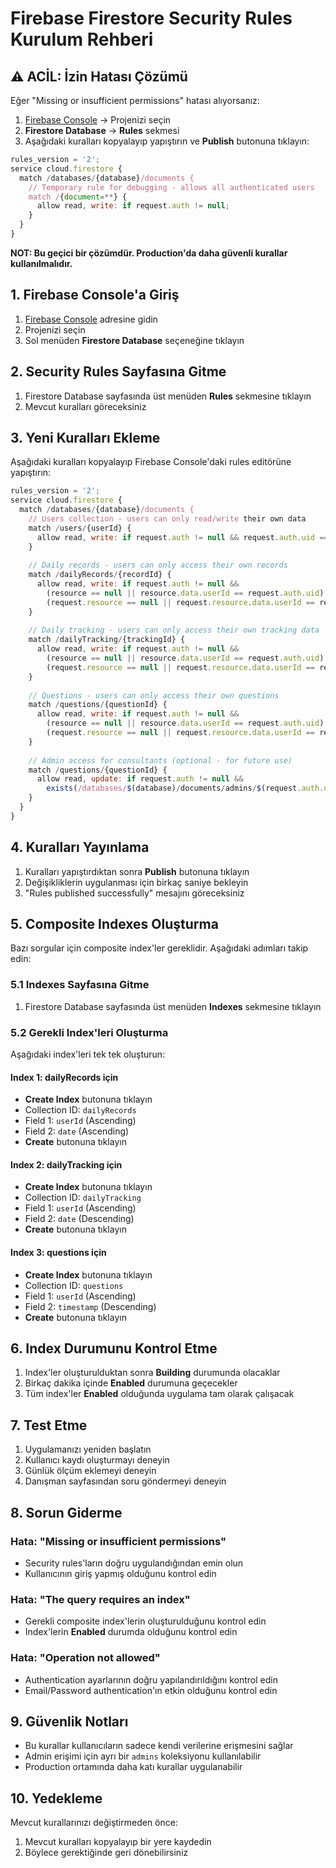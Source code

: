 # Firebase Firestore Security Rules Kurulum Rehberi

## ⚠️ ACİL: İzin Hatası Çözümü

Eğer "Missing or insufficient permissions" hatası alıyorsanız:

1. [Firebase Console](https://console.firebase.google.com/) → Projenizi seçin
2. **Firestore Database** → **Rules** sekmesi
3. Aşağıdaki kuralları kopyalayıp yapıştırın ve **Publish** butonuna tıklayın:

```javascript
rules_version = '2';
service cloud.firestore {
  match /databases/{database}/documents {
    // Temporary rule for debugging - allows all authenticated users
    match /{document=**} {
      allow read, write: if request.auth != null;
    }
  }
}
```

**NOT: Bu geçici bir çözümdür. Production'da daha güvenli kurallar kullanılmalıdır.**

## 1. Firebase Console'a Giriş

1. [Firebase Console](https://console.firebase.google.com/) adresine gidin
2. Projenizi seçin
3. Sol menüden **Firestore Database** seçeneğine tıklayın

## 2. Security Rules Sayfasına Gitme

1. Firestore Database sayfasında üst menüden **Rules** sekmesine tıklayın
2. Mevcut kuralları göreceksiniz

## 3. Yeni Kuralları Ekleme

Aşağıdaki kuralları kopyalayıp Firebase Console'daki rules editörüne yapıştırın:

```javascript
rules_version = '2';
service cloud.firestore {
  match /databases/{database}/documents {
    // Users collection - users can only read/write their own data
    match /users/{userId} {
      allow read, write: if request.auth != null && request.auth.uid == userId;
    }
    
    // Daily records - users can only access their own records
    match /dailyRecords/{recordId} {
      allow read, write: if request.auth != null && 
        (resource == null || resource.data.userId == request.auth.uid) &&
        (request.resource == null || request.resource.data.userId == request.auth.uid);
    }
    
    // Daily tracking - users can only access their own tracking data
    match /dailyTracking/{trackingId} {
      allow read, write: if request.auth != null && 
        (resource == null || resource.data.userId == request.auth.uid) &&
        (request.resource == null || request.resource.data.userId == request.auth.uid);
    }
    
    // Questions - users can only access their own questions
    match /questions/{questionId} {
      allow read, write: if request.auth != null && 
        (resource == null || resource.data.userId == request.auth.uid) &&
        (request.resource == null || request.resource.data.userId == request.auth.uid);
    }
    
    // Admin access for consultants (optional - for future use)
    match /questions/{questionId} {
      allow read, update: if request.auth != null && 
        exists(/databases/$(database)/documents/admins/$(request.auth.uid));
    }
  }
}
```

## 4. Kuralları Yayınlama

1. Kuralları yapıştırdıktan sonra **Publish** butonuna tıklayın
2. Değişikliklerin uygulanması için birkaç saniye bekleyin
3. "Rules published successfully" mesajını göreceksiniz

## 5. Composite Indexes Oluşturma

Bazı sorgular için composite index'ler gereklidir. Aşağıdaki adımları takip edin:

### 5.1 Indexes Sayfasına Gitme
1. Firestore Database sayfasında üst menüden **Indexes** sekmesine tıklayın

### 5.2 Gerekli Index'leri Oluşturma

Aşağıdaki index'leri tek tek oluşturun:

#### Index 1: dailyRecords için
- **Create Index** butonuna tıklayın
- Collection ID: `dailyRecords`
- Field 1: `userId` (Ascending)
- Field 2: `date` (Ascending)
- **Create** butonuna tıklayın

#### Index 2: dailyTracking için
- **Create Index** butonuna tıklayın
- Collection ID: `dailyTracking`
- Field 1: `userId` (Ascending)
- Field 2: `date` (Descending)
- **Create** butonuna tıklayın

#### Index 3: questions için
- **Create Index** butonuna tıklayın
- Collection ID: `questions`
- Field 1: `userId` (Ascending)
- Field 2: `timestamp` (Descending)
- **Create** butonuna tıklayın

## 6. Index Durumunu Kontrol Etme

1. Index'ler oluşturulduktan sonra **Building** durumunda olacaklar
2. Birkaç dakika içinde **Enabled** durumuna geçecekler
3. Tüm index'ler **Enabled** olduğunda uygulama tam olarak çalışacak

## 7. Test Etme

1. Uygulamanızı yeniden başlatın
2. Kullanıcı kaydı oluşturmayı deneyin
3. Günlük ölçüm eklemeyi deneyin
4. Danışman sayfasından soru göndermeyi deneyin

## 8. Sorun Giderme

### Hata: "Missing or insufficient permissions"
- Security rules'ların doğru uygulandığından emin olun
- Kullanıcının giriş yapmış olduğunu kontrol edin

### Hata: "The query requires an index"
- Gerekli composite index'lerin oluşturulduğunu kontrol edin
- Index'lerin **Enabled** durumda olduğunu kontrol edin

### Hata: "Operation not allowed"
- Authentication ayarlarının doğru yapılandırıldığını kontrol edin
- Email/Password authentication'ın etkin olduğunu kontrol edin

## 9. Güvenlik Notları

- Bu kurallar kullanıcıların sadece kendi verilerine erişmesini sağlar
- Admin erişimi için ayrı bir `admins` koleksiyonu kullanılabilir
- Production ortamında daha katı kurallar uygulanabilir

## 10. Yedekleme

Mevcut kurallarınızı değiştirmeden önce:
1. Mevcut kuralları kopyalayıp bir yere kaydedin
2. Böylece gerektiğinde geri dönebilirsiniz